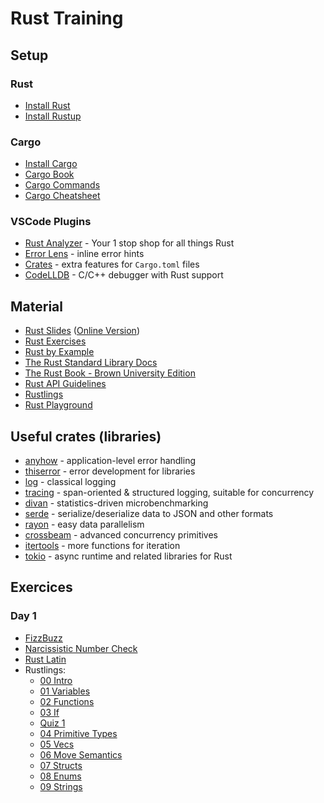 # Rust Training

## Setup

### Rust

- [Install Rust](https://www.rust-lang.org/tools/install)
- [Install Rustup](https://rustup.rs/)

### Cargo

- [Install Cargo](https://doc.rust-lang.org/cargo/getting-started/installation.html)
- [Cargo Book](https://doc.rust-lang.org/cargo/index.html)
- [Cargo Commands](https://doc.rust-lang.org/cargo/commands/index.html)
- [Cargo Cheatsheet](https://cheats.rs/#cargo)

### VSCode Plugins

- [Rust Analyzer](https://marketplace.visualstudio.com/items?itemName=rust-lang.rust-analyzer) - Your 1 stop shop for all things Rust
- [Error Lens](https://marketplace.visualstudio.com/items?itemName=usernamehw.errorlens) - inline error hints
- [Crates](https://marketplace.visualstudio.com/items?itemName=serayuzgur.crates) - extra features for `Cargo.toml` files
- [CodeLLDB](https://marketplace.visualstudio.com/items?itemName=vadimcn.vscode-lldb) - C/C++ debugger with Rust support

## Material

- [Rust Slides](https://github.com/ferrous-systems/rust-training) ([Online Version](https://listochkin.ngrok-free.app/slides/))
- [Rust Exercises](https://github.com/ferrous-systems/rust-exercises)
- [Rust by Example](https://doc.rust-lang.org/rust-by-example/index.html)
- [The Rust Standard Library Docs](https://doc.rust-lang.org/std/index.html)
- [The Rust Book - Brown University Edition](https://rust-book.cs.brown.edu/title-page.html)
- [Rust API Guidelines](https://rust-lang.github.io/api-guidelines/about.html)
- [Rustlings](https://github.com/rust-lang/rustlings)
- [Rust Playground](https://play.rust-lang.org/)

## Useful crates (libraries)

- [anyhow](https://docs.rs/anyhow/latest/anyhow/) - application-level error handling
- [thiserror](https://docs.rs/thiserror/latest/thiserror/) - error development for libraries
- [log](https://crates.io/crates/log) - classical logging
- [tracing](https://crates.io/crates/tracing) - span-oriented & structured logging, suitable for concurrency
- [divan](https://crates.io/crates/divan) - statistics-driven microbenchmarking
- [serde](https://crates.io/crates/serde) - serialize/deserialize data to JSON and other formats
- [rayon](https://github.com/rayon-rs/rayon) - easy data parallelism
- [crossbeam](https://github.com/crossbeam-rs/crossbeam) - advanced concurrency primitives
- [itertools](https://docs.rs/itertools/latest/itertools/index.html) - more functions for iteration
- [tokio](https://tokio.rs) - async runtime and related libraries for Rust

## Exercices

### Day 1

- [FizzBuzz](src/fizzbuzz.rs)
- [Narcissistic Number Check](src/narcissistic_number_check.rs)
- [Rust Latin](src/rustlatin.rs)
- Rustlings:
    - [00 Intro](rustlings/exercises/00_intro)
    - [01 Variables](rustlings/exercises/01_variables)
    - [02 Functions](rustlings/exercises/02_functions)
    - [03 If](rustlings/exercises/03_if)
    - [Quiz 1](rustlings/exercises/quiz1.rs)
    - [04 Primitive Types](rustlings/exercises/04_primitive_types)
    - [05 Vecs](rustlings/exercises/05_vecs)
    - [06 Move Semantics](rustlings/exercises/06_move_semantics)
    - [07 Structs](rustlings/exercises/07_structs)
    - [08 Enums](rustlings/exercises/08_enums)
    - [09 Strings](rustlings/exercises/09_strings)

